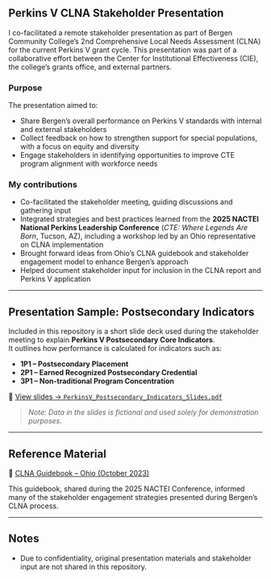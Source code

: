 ## Perkins V CLNA Stakeholder Presentation

I co-facilitated a remote stakeholder presentation as part of Bergen Community College’s 2nd Comprehensive Local Needs Assessment (CLNA) for the current Perkins V grant cycle. This presentation was part of a collaborative effort between the Center for Institutional Effectiveness (CIE), the college’s grants office, and external partners.

### Purpose
The presentation aimed to:
- Share Bergen’s overall performance on Perkins V standards with internal and external stakeholders
- Collect feedback on how to strengthen support for special populations, with a focus on equity and diversity
- Engage stakeholders in identifying opportunities to improve CTE program alignment with workforce needs

### My contributions
- Co-facilitated the stakeholder meeting, guiding discussions and gathering input
- Integrated strategies and best practices learned from the **2025 NACTEI National Perkins Leadership Conference** (*CTE: Where Legends Are Born*, Tucson, AZ), including a workshop led by an Ohio representative on CLNA implementation
- Brought forward ideas from Ohio’s CLNA guidebook and stakeholder engagement model to enhance Bergen’s approach
- Helped document stakeholder input for inclusion in the CLNA report and Perkins V application

---

##  Presentation Sample: Postsecondary Indicators

Included in this repository is a short slide deck used during the stakeholder meeting to explain **Perkins V Postsecondary Core Indicators**.  
It outlines how performance is calculated for indicators such as:

- **1P1 – Postsecondary Placement**
- **2P1 – Earned Recognized Postsecondary Credential**
- **3P1 – Non-traditional Program Concentration**

📎 [View slides → `PerkinsV_Postsecondary_Indicators_Slides.pdf`](./PerkinsV_Postsecondary_Indicators_Slides.pdf)

> *Note: Data in the slides is fictional and used solely for demonstration purposes.*

---

## Reference Material

📄 [CLNA Guidebook – Ohio (October 2023)](./CLNA-Guidebook-October-2023-HeartofitAll.pdf)

This guidebook, shared during the 2025 NACTEI Conference, informed many of the stakeholder engagement strategies presented during Bergen’s CLNA process.

---

## Notes
- Due to confidentiality, original presentation materials and stakeholder input are not shared in this repository.
